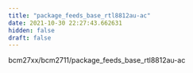 ```yaml
---
title: "package_feeds_base_rtl8812au-ac"
date: 2021-10-30 22:27:43.662631
hidden: false
draft: false
---
```


bcm27xx/bcm2711/package_feeds_base_rtl8812au-ac

